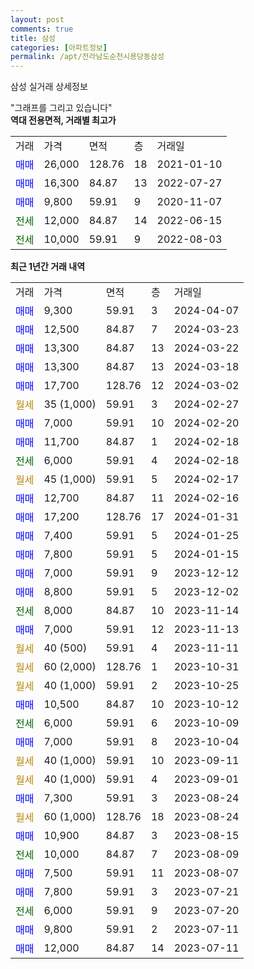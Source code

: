 ```yaml
---
layout: post
comments: true
title: 삼성
categories: [아파트정보]
permalink: /apt/전라남도순천시용당동삼성
---
```


삼성 실거래 상세정보

<script type="text/javascript">
  google.charts.load('current', {'packages':['line', 'corechart']});
  google.charts.setOnLoadCallback(drawChart);

  function drawChart() {
    var data = new google.visualization.DataTable();
    data.addColumn('date', '거래일');
    data.addColumn('number', "매매");
    data.addColumn('number', "전세");
    data.addColumn('number', "전매");

    data.addRows([[new Date(Date.parse("2024-04-07")), 9300, null, null], [new Date(Date.parse("2024-03-23")), 12500, null, null], [new Date(Date.parse("2024-03-22")), 13300, null, null], [new Date(Date.parse("2024-03-18")), 13300, null, null], [new Date(Date.parse("2024-03-02")), 17700, null, null], [new Date(Date.parse("2024-02-27")), null, null, null], [new Date(Date.parse("2024-02-20")), 7000, null, null], [new Date(Date.parse("2024-02-18")), 11700, null, null], [new Date(Date.parse("2024-02-18")), null, 6000, null], [new Date(Date.parse("2024-02-17")), null, null, null], [new Date(Date.parse("2024-02-16")), 12700, null, null], [new Date(Date.parse("2024-01-31")), 17200, null, null], [new Date(Date.parse("2024-01-25")), 7400, null, null], [new Date(Date.parse("2024-01-15")), 7800, null, null], [new Date(Date.parse("2023-12-12")), 7000, null, null], [new Date(Date.parse("2023-12-02")), 8800, null, null], [new Date(Date.parse("2023-11-14")), null, 8000, null], [new Date(Date.parse("2023-11-13")), 7000, null, null], [new Date(Date.parse("2023-11-11")), null, null, null], [new Date(Date.parse("2023-10-31")), null, null, null], [new Date(Date.parse("2023-10-25")), null, null, null], [new Date(Date.parse("2023-10-12")), 10500, null, null], [new Date(Date.parse("2023-10-09")), null, 6000, null], [new Date(Date.parse("2023-10-04")), 7000, null, null], [new Date(Date.parse("2023-09-11")), null, null, null], [new Date(Date.parse("2023-09-01")), null, null, null], [new Date(Date.parse("2023-08-24")), 7300, null, null], [new Date(Date.parse("2023-08-24")), null, null, null], [new Date(Date.parse("2023-08-15")), 10900, null, null], [new Date(Date.parse("2023-08-09")), null, 10000, null], [new Date(Date.parse("2023-08-07")), 7500, null, null], [new Date(Date.parse("2023-07-21")), 7800, null, null], [new Date(Date.parse("2023-07-20")), null, 6000, null], [new Date(Date.parse("2023-07-11")), 9800, null, null], [new Date(Date.parse("2023-07-11")), 12000, null, null]]);

    var options = {
      hAxis: {
        format: 'yyyy/MM/dd'
      },    
      lineWidth: 0,
      pointsVisible: true,    
      title: '최근 1년간 유형별 실거래가 분포',
      legend: { position: 'bottom' }
    };

    var formatter = new google.visualization.NumberFormat({pattern:'###,###'} );
    formatter.format(data, 1);
    formatter.format(data, 2);
    
    setTimeout(function() {
        var chart = new google.visualization.LineChart(document.getElementById('columnchart_material'));
        chart.draw(data, (options));
        document.getElementById('loading').style.display = 'none';
    }, 200);
  }
</script>


<div id="loading" style="z-index:20; display: block; margin-left: 0px">"그래프를 그리고 있습니다"</div>
<div id="columnchart_material" style="width: 95%; margin-left: 0px; display: block"></div>
<!-- contents start -->
<b>역대 전용면적, 거래별 최고가</b>
<table class="sortable">
    <tr>
      <td>거래</td>
      <td>가격</td>
      <td>면적</td>
      <td>층</td>
      <td>거래일</td>
    </tr>
        <tr>
          <td><a style="color: blue">매매</a></td>
          <td>26,000</td>
          <td>128.76</td>
          <td>18</td>
          <td>2021-01-10</td>
        </tr>            <tr>
          <td><a style="color: blue">매매</a></td>
          <td>16,300</td>
          <td>84.87</td>
          <td>13</td>
          <td>2022-07-27</td>
        </tr>            <tr>
          <td><a style="color: blue">매매</a></td>
          <td>9,800</td>
          <td>59.91</td>
          <td>9</td>
          <td>2020-11-07</td>
        </tr>        
        <tr>
              <td><a style="color: darkgreen">전세</a></td>
              <td>12,000</td>
              <td>84.87</td>
              <td>14</td>
              <td>2022-06-15</td>
            </tr>            <tr>
              <td><a style="color: darkgreen">전세</a></td>
              <td>10,000</td>
              <td>59.91</td>
              <td>9</td>
              <td>2022-08-03</td>
            </tr>        
    
</table>

<b>최근 1년간 거래 내역</b>

<table class="sortable">
    <tr>
      <td>거래</td>
      <td>가격</td>
      <td>면적</td>
      <td>층</td>
      <td>거래일</td>
    </tr>
    <tr>
      <td><a style="color: blue">매매</a></td>
      <td>9,300</td>
      <td>59.91</td>
      <td>3</td>
      <td>2024-04-07</td>
    </tr>          <tr>
      <td><a style="color: blue">매매</a></td>
      <td>12,500</td>
      <td>84.87</td>
      <td>7</td>
      <td>2024-03-23</td>
    </tr>          <tr>
      <td><a style="color: blue">매매</a></td>
      <td>13,300</td>
      <td>84.87</td>
      <td>13</td>
      <td>2024-03-22</td>
    </tr>          <tr>
      <td><a style="color: blue">매매</a></td>
      <td>13,300</td>
      <td>84.87</td>
      <td>13</td>
      <td>2024-03-18</td>
    </tr>          <tr>
      <td><a style="color: blue">매매</a></td>
      <td>17,700</td>
      <td>128.76</td>
      <td>12</td>
      <td>2024-03-02</td>
    </tr>          <tr>
      <td><a style="color: darkgoldenrod">월세</a></td>
      <td>35 (1,000)</td>
      <td>59.91</td>
      <td>3</td>
      <td>2024-02-27</td>
    </tr>          <tr>
      <td><a style="color: blue">매매</a></td>
      <td>7,000</td>
      <td>59.91</td>
      <td>10</td>
      <td>2024-02-20</td>
    </tr>          <tr>
      <td><a style="color: blue">매매</a></td>
      <td>11,700</td>
      <td>84.87</td>
      <td>1</td>
      <td>2024-02-18</td>
    </tr>          <tr>
      <td><a style="color: darkgreen">전세</a></td>
      <td>6,000</td>
      <td>59.91</td>
      <td>4</td>
      <td>2024-02-18</td>
    </tr>          <tr>
      <td><a style="color: darkgoldenrod">월세</a></td>
      <td>45 (1,000)</td>
      <td>59.91</td>
      <td>5</td>
      <td>2024-02-17</td>
    </tr>          <tr>
      <td><a style="color: blue">매매</a></td>
      <td>12,700</td>
      <td>84.87</td>
      <td>11</td>
      <td>2024-02-16</td>
    </tr>          <tr>
      <td><a style="color: blue">매매</a></td>
      <td>17,200</td>
      <td>128.76</td>
      <td>17</td>
      <td>2024-01-31</td>
    </tr>          <tr>
      <td><a style="color: blue">매매</a></td>
      <td>7,400</td>
      <td>59.91</td>
      <td>5</td>
      <td>2024-01-25</td>
    </tr>          <tr>
      <td><a style="color: blue">매매</a></td>
      <td>7,800</td>
      <td>59.91</td>
      <td>5</td>
      <td>2024-01-15</td>
    </tr>          <tr>
      <td><a style="color: blue">매매</a></td>
      <td>7,000</td>
      <td>59.91</td>
      <td>9</td>
      <td>2023-12-12</td>
    </tr>          <tr>
      <td><a style="color: blue">매매</a></td>
      <td>8,800</td>
      <td>59.91</td>
      <td>5</td>
      <td>2023-12-02</td>
    </tr>          <tr>
      <td><a style="color: darkgreen">전세</a></td>
      <td>8,000</td>
      <td>84.87</td>
      <td>10</td>
      <td>2023-11-14</td>
    </tr>          <tr>
      <td><a style="color: blue">매매</a></td>
      <td>7,000</td>
      <td>59.91</td>
      <td>12</td>
      <td>2023-11-13</td>
    </tr>          <tr>
      <td><a style="color: darkgoldenrod">월세</a></td>
      <td>40 (500)</td>
      <td>59.91</td>
      <td>4</td>
      <td>2023-11-11</td>
    </tr>          <tr>
      <td><a style="color: darkgoldenrod">월세</a></td>
      <td>60 (2,000)</td>
      <td>128.76</td>
      <td>1</td>
      <td>2023-10-31</td>
    </tr>          <tr>
      <td><a style="color: darkgoldenrod">월세</a></td>
      <td>40 (1,000)</td>
      <td>59.91</td>
      <td>2</td>
      <td>2023-10-25</td>
    </tr>          <tr>
      <td><a style="color: blue">매매</a></td>
      <td>10,500</td>
      <td>84.87</td>
      <td>10</td>
      <td>2023-10-12</td>
    </tr>          <tr>
      <td><a style="color: darkgreen">전세</a></td>
      <td>6,000</td>
      <td>59.91</td>
      <td>6</td>
      <td>2023-10-09</td>
    </tr>          <tr>
      <td><a style="color: blue">매매</a></td>
      <td>7,000</td>
      <td>59.91</td>
      <td>8</td>
      <td>2023-10-04</td>
    </tr>          <tr>
      <td><a style="color: darkgoldenrod">월세</a></td>
      <td>40 (1,000)</td>
      <td>59.91</td>
      <td>10</td>
      <td>2023-09-11</td>
    </tr>          <tr>
      <td><a style="color: darkgoldenrod">월세</a></td>
      <td>40 (1,000)</td>
      <td>59.91</td>
      <td>4</td>
      <td>2023-09-01</td>
    </tr>          <tr>
      <td><a style="color: blue">매매</a></td>
      <td>7,300</td>
      <td>59.91</td>
      <td>3</td>
      <td>2023-08-24</td>
    </tr>          <tr>
      <td><a style="color: darkgoldenrod">월세</a></td>
      <td>60 (1,000)</td>
      <td>128.76</td>
      <td>18</td>
      <td>2023-08-24</td>
    </tr>          <tr>
      <td><a style="color: blue">매매</a></td>
      <td>10,900</td>
      <td>84.87</td>
      <td>3</td>
      <td>2023-08-15</td>
    </tr>          <tr>
      <td><a style="color: darkgreen">전세</a></td>
      <td>10,000</td>
      <td>84.87</td>
      <td>7</td>
      <td>2023-08-09</td>
    </tr>          <tr>
      <td><a style="color: blue">매매</a></td>
      <td>7,500</td>
      <td>59.91</td>
      <td>11</td>
      <td>2023-08-07</td>
    </tr>          <tr>
      <td><a style="color: blue">매매</a></td>
      <td>7,800</td>
      <td>59.91</td>
      <td>3</td>
      <td>2023-07-21</td>
    </tr>          <tr>
      <td><a style="color: darkgreen">전세</a></td>
      <td>6,000</td>
      <td>59.91</td>
      <td>9</td>
      <td>2023-07-20</td>
    </tr>          <tr>
      <td><a style="color: blue">매매</a></td>
      <td>9,800</td>
      <td>59.91</td>
      <td>2</td>
      <td>2023-07-11</td>
    </tr>          <tr>
      <td><a style="color: blue">매매</a></td>
      <td>12,000</td>
      <td>84.87</td>
      <td>14</td>
      <td>2023-07-11</td>
    </tr>      </table>
<!-- contents end -->    


